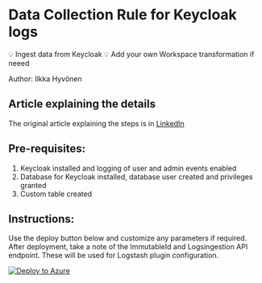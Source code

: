 # Data Collection Rule for Keycloak logs
💡 Ingest data from Keycloak
💡 Add your own Workspace transformation if neeed

Author: Ilkka Hyvönen

## Article explaining the details
The original article explaining the steps is in [LinkedIn](https://www.linkedin.com/ )

## Pre-requisites:
1. Keycloak installed and logging of user and admin events enabled
2. Database for Keycloak installed, database user created and privileges granted
3. Custom table created

## Instructions:
Use the deploy button below and customize any parameters if required. After deployment, take a note of the ImmutableId and Logsingestion API endpoint. These will be used for Logstash plugin configuration.

[![Deploy to Azure](https://aka.ms/deploytoazurebutton)](https://raw.githubusercontent.com/ilesec/Microsoft-Sentinel/refs/heads/main/Connectors/Keycloak/azuredeploy.json)

